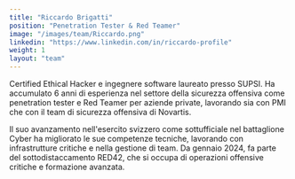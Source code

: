 ```yaml
---
title: "Riccardo Brigatti"
position: "Penetration Tester & Red Teamer"
image: "/images/team/Riccardo.png" 
linkedin: "https://www.linkedin.com/in/riccardo-profile" 
weight: 1  
layout: "team"
---
```


Certified Ethical Hacker e ingegnere software laureato presso SUPSI. Ha accumulato 6 anni di esperienza nel settore della sicurezza offensiva come penetration tester e Red Teamer per aziende private, lavorando sia con PMI che con il team di sicurezza offensiva di Novartis.

Il suo avanzamento nell'esercito svizzero come sottufficiale nel battaglione Cyber ha migliorato le sue competenze tecniche, lavorando con infrastrutture critiche e nella gestione di team. Da gennaio 2024, fa parte del sottodistaccamento RED42, che si occupa di operazioni offensive critiche e formazione avanzata.